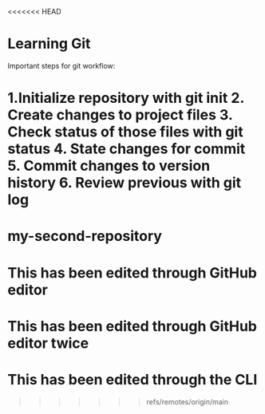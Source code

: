 <<<<<<< HEAD
# Learning Git

Important steps for git workflow:

1.Initialize repository with git init
2. Create changes to project files
3. Check status of those files with git status
4. State changes for commit
5. Commit changes to version history
6. Review previous with git log
=======
# my-second-repository
# This has been edited through GitHub editor
# This has been edited through GitHub editor twice
# This has been edited through the CLI
>>>>>>> refs/remotes/origin/main
